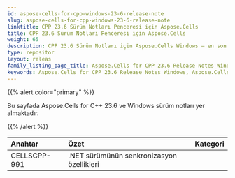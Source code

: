 ```yaml
---
id: aspose-cells-for-cpp-windows-23-6-release-note
slug: aspose-cells-for-cpp-windows-23-6-release-note
linktitle: CPP 23.6 Sürüm Notları Penceresi için Aspose.Cells
title: CPP 23.6 Sürüm Notları Penceresi için Aspose.Cells
weight: 65
description: CPP 23.6 Sürüm Notları için Aspose.Cells Windows – en son geliştirmeler, yeni özellikler ve düzeltmeler
type: repositor
layout: releas
family_listing_page_title: Aspose.Cells for CPP 23.6 Release Notes Window
keywords: Aspose.Cells for CPP 23.6 Release Notes Windows, Aspose.Cells for CPP 23.6 Windows updates and fixe
---
```

{{% alert color="primary" %}}

Bu sayfada Aspose.Cells for C++ 23.6 ve Windows sürüm notları yer almaktadır.

{{% /alert %}}

|**Anahtar**|**Özet**|**Kategori**|
| :- | :- | :- |
|CELLSCPP-991|.NET sürümünün senkronizasyon özellikleri|
